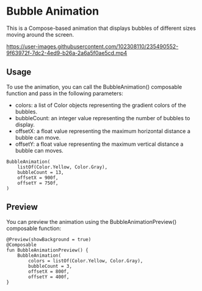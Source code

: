 # Bubble Animation
This is a Compose-based animation that displays bubbles of different sizes moving around the screen.


https://user-images.githubusercontent.com/102308110/235490552-9f63972f-7dc2-4ed9-b26a-2a6a5f0ae5cd.mp4


## Usage
To use the animation, you can call the BubbleAnimation() composable function and pass in the following parameters:

- colors: a list of Color objects representing the gradient colors of the bubbles.
- bubbleCount: an integer value representing the number of bubbles to display.
- offsetX: a float value representing the maximum horizontal distance a bubble can move.
- offsetY: a float value representing the maximum vertical distance a bubble can moves.

```
BubbleAnimation(
    listOf(Color.Yellow, Color.Gray),
    bubbleCount = 13,
    offsetX = 900f,
    offsetY = 750f,
)
```

## Preview
You can preview the animation using the BubbleAnimationPreview() composable function:
```
@Preview(showBackground = true)
@Composable
fun BubbleAnimationPreview() {
    BubbleAnimation(
        colors = listOf(Color.Yellow, Color.Gray),
        bubbleCount = 3,
        offsetX = 800f,
        offsetY = 400f,
}
```
